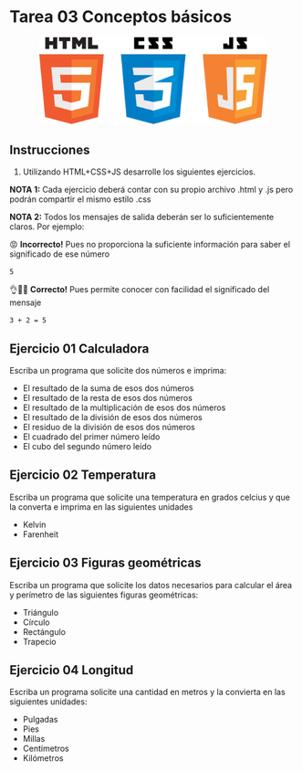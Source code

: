 # Tarea 03 Conceptos básicos

<center>
<img src="img/js.png" width="400" title="CSS3">
</center>

## Instrucciones

1. Utilizando HTML+CSS+JS desarrolle los siguientes ejercicios.

**NOTA 1:** Cada ejercicio deberá contar con su propio archivo .html y .js pero podrán compartir el mismo estilo .css

**NOTA 2:** Todos los mensajes de salida deberán ser lo suficientemente claros. Por ejemplo:

😡 **Incorrecto!** Pues no proporciona la suficiente información para saber el significado de ese número

```
5
```

👌🤘💯 **Correcto!** Pues permite conocer con facilidad el significado del mensaje

```
3 + 2 = 5
```

## Ejercicio 01 Calculadora

Escriba un programa que solicite dos números e imprima:

- El resultado de la suma de esos dos números
- El resultado de la resta de esos dos números
- El resultado de la multiplicación de esos dos números
- El resultado de la división de esos dos números
- El residuo de la división de esos dos números
- El cuadrado del primer número leído
- El cubo del segundo número leído

## Ejercicio 02 Temperatura

Escriba un programa que solicite una temperatura en grados celcius y que la converta e imprima en las siguientes unidades

- Kelvin
- Farenheit

## Ejercicio 03 Figuras geométricas

Escriba un programa que solicite los datos necesarios para calcular el área y perímetro de las siguientes figuras geométricas:

- Triángulo
- Círculo
- Rectángulo
- Trapecio

## Ejercicio 04 Longitud

Escriba un programa solicite una cantidad en metros y la convierta en las siguientes unidades:

- Pulgadas
- Pies
- Millas
- Centímetros
- Kilómetros
